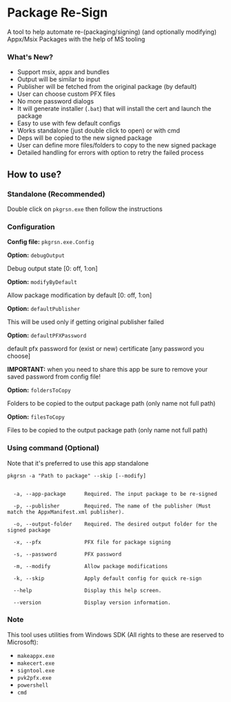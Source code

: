 # Package Re-Sign

A tool to help automate re-(packaging/signing) (and optionally modifying) Appx/Msix Packages with the help of MS tooling

### What's New?

- Support msix, appx and bundles
- Output will be similar to input
- Publisher will be fetched from the original package (by default)
- User can choose custom PFX files
- No more password dialogs
- It will generate installer (`.bat`) that will install the cert and launch the package
- Easy to use with few default configs
- Works standalone (just double click to open) or with cmd
- Deps will be copied to the new signed package
- User can define more files/folders to copy to the new signed package
- Detailed handling for errors with option to retry the failed process


## How to use?

### Standalone (Recommended)

Double click on `pkgrsn.exe` then follow the instructions


### Configuration

**Config file:** `pkgrsn.exe.Config`


**Option:** `debugOutput`

Debug output state [0: off, 1:on]


**Option:** `modifyByDefault`

Allow package modification by default [0: off, 1:on]


**Option:** `defaultPublisher`

This will be used only if getting original publisher failed


**Option:** `defaultPFXPassword`

default pfx password for (exist or new) certificate [any password you choose]

**IMPORTANT:** when you need to share this app be sure to remove your saved password from config file!

    
**Option:** `foldersToCopy`

Folders to be copied to the output package path (only name not full path)
   

**Option:** `filesToCopy`

Files to be copied to the output package path (only name not full path)




### Using command (Optional)

Note that it's preferred to use this app standalone

```
pkgrsn -a "Path to package" --skip [--modify]


  -a, --app-package      Required. The input package to be re-signed

  -p, --publisher        Required. The name of the publisher (Must match the AppxManifest.xml publisher).

  -o, --output-folder    Required. The desired output folder for the signed package
  
  -x, --pfx              PFX file for package signing
  
  -s, --password         PFX password

  -m, --modify           Allow package modifications
						 
  -k, --skip             Apply default config for quick re-sign
						 
  --help                 Display this help screen.

  --version              Display version information.
```


### Note

This tool uses utilities from Windows SDK (All rights to these are reserved to Microsoft):

- `makeappx.exe`
- `makecert.exe`
- `signtool.exe`
- `pvk2pfx.exe`
- `powershell`
- `cmd`
